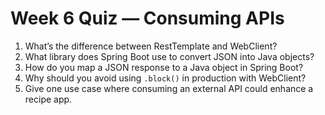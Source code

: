 # Week 6 Quiz — Consuming APIs

1) What’s the difference between RestTemplate and WebClient?  
2) What library does Spring Boot use to convert JSON into Java objects?  
3) How do you map a JSON response to a Java object in Spring Boot?  
4) Why should you avoid using `.block()` in production with WebClient?  
5) Give one use case where consuming an external API could enhance a recipe app.
